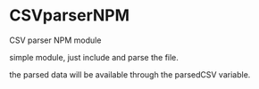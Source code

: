 # CSVparserNPM
CSV parser NPM module


simple module, just include and parse the file.

the parsed data will be available through the parsedCSV variable.
